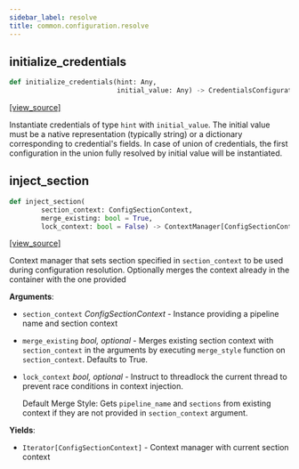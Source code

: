 ```yaml
---
sidebar_label: resolve
title: common.configuration.resolve
---
```


## initialize\_credentials

```python
def initialize_credentials(hint: Any,
                           initial_value: Any) -> CredentialsConfiguration
```

[[view_source]](https://github.com/dlt-hub/dlt/blob/9857029af018a582dd24da4070562f58bb7e9fc5/dlt/common/configuration/resolve.py#L70)

Instantiate credentials of type `hint` with `initial_value`. The initial value must be a native representation (typically string)
or a dictionary corresponding to credential's fields. In case of union of credentials, the first configuration in the union fully resolved by
initial value will be instantiated.

## inject\_section

```python
def inject_section(
        section_context: ConfigSectionContext,
        merge_existing: bool = True,
        lock_context: bool = False) -> ContextManager[ConfigSectionContext]
```

[[view_source]](https://github.com/dlt-hub/dlt/blob/9857029af018a582dd24da4070562f58bb7e9fc5/dlt/common/configuration/resolve.py#L96)

Context manager that sets section specified in `section_context` to be used during configuration resolution. Optionally merges the context already in the container with the one provided

**Arguments**:

- `section_context` _ConfigSectionContext_ - Instance providing a pipeline name and section context
- `merge_existing` _bool, optional_ - Merges existing section context with `section_context` in the arguments by executing `merge_style` function on `section_context`. Defaults to True.
- `lock_context` _bool, optional_ - Instruct to threadlock the current thread to prevent race conditions in context injection.
  
  Default Merge Style:
  Gets `pipeline_name` and `sections` from existing context if they are not provided in `section_context` argument.
  

**Yields**:

- `Iterator[ConfigSectionContext]` - Context manager with current section context

